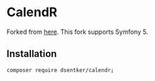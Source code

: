 # CalendR

Forked from  [here](http://yohang.github.com/CalendR).
This fork supports Symfony 5.

Installation
------------
```bash
composer require dsentker/calendr;
```

